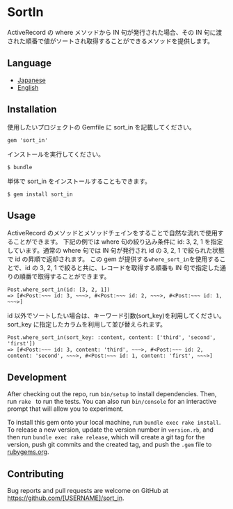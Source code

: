 # SortIn

ActiveRecord の where メソッドから IN 句が発行された場合、その IN 句に渡された順番で値がソートされ取得することができるメソッドを提供します。

## Language

- [Japanese]()
- [English]()

## Installation

使用したいプロジェクトの Gemfile に sort_in を記載してください。

```
gem 'sort_in'
```

インストールを実行してください。

```
$ bundle
```

単体で sort_in をインストールすることもできます。

```
$ gem install sort_in
```

## Usage

ActiveRecord のメソッドとメソッドチェインをすることで自然な流れで使用することができます。
下記の例では where 句の絞り込み条件に id: 3, 2, 1 を指定しています。通常の where 句では IN 句が発行され id の 3, 2, 1 で絞られた状態で id の昇順で返却されます。
この gem が提供する`where_sort_in`を使用することで、id の 3, 2, 1 で絞ると共に、レコードを取得する順番も IN 句で指定した通りの順番で取得することができます。

```
Post.where_sort_in(id: [3, 2, 1])
=> [#<Post:~~~ id: 3, ~~~>, #<Post:~~~ id: 2, ~~~>, #<Post:~~~ id: 1, ~~~>]
```

id 以外でソートしたい場合は、キーワード引数(sort_key)を利用してください。
sort_key に指定したカラムを利用して並び替えられます。

```
Post.where_sort_in(sort_key: :content, content: ['third', 'second', 'first'])
=> [#<Post:~~~ id: 3, content: 'third', ~~~>, #<Post:~~~ id: 2, content: 'second', ~~~>, #<Post:~~~ id: 1, content: 'first', ~~~>]
```

## Development

After checking out the repo, run `bin/setup` to install dependencies. Then, run `rake ` to run the tests. You can also run `bin/console` for an interactive prompt that will allow you to experiment.

To install this gem onto your local machine, run `bundle exec rake install`. To release a new version, update the version number in `version.rb`, and then run `bundle exec rake release`, which will create a git tag for the version, push git commits and the created tag, and push the `.gem` file to [rubygems.org](https://rubygems.org).

## Contributing

Bug reports and pull requests are welcome on GitHub at https://github.com/[USERNAME]/sort_in.
